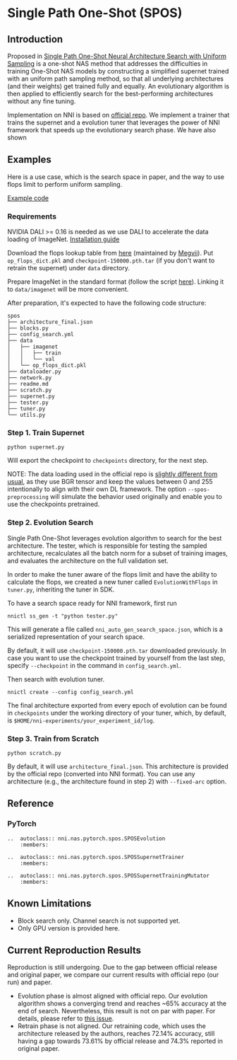 # Single Path One-Shot (SPOS)

## Introduction

Proposed in [Single Path One-Shot Neural Architecture Search with Uniform Sampling](https://arxiv.org/abs/1904.00420) is a one-shot NAS method that addresses the difficulties in training One-Shot NAS models by constructing a simplified supernet trained with an uniform path sampling method, so that all underlying architectures (and their weights) get trained fully and equally. An evolutionary algorithm is then applied to efficiently search for the best-performing architectures without any fine tuning.

Implementation on NNI is based on [official repo](https://github.com/megvii-model/SinglePathOneShot). We implement a trainer that trains the supernet and a evolution tuner that leverages the power of NNI framework that speeds up the evolutionary search phase. We have also shown 

## Examples

Here is a use case, which is the search space in paper, and the way to use flops limit to perform uniform sampling.

[Example code](https://github.com/microsoft/nni/tree/master/examples/nas/spos)

### Requirements

NVIDIA DALI >= 0.16 is needed as we use DALI to accelerate the data loading of ImageNet. [Installation guide](https://docs.nvidia.com/deeplearning/sdk/dali-developer-guide/docs/installation.html)

Download the flops lookup table from [here](https://1drv.ms/u/s!Am_mmG2-KsrnajesvSdfsq_cN48?e=aHVppN) (maintained by [Megvii](https://github.com/megvii-model)).
Put `op_flops_dict.pkl` and `checkpoint-150000.pth.tar` (if you don't want to retrain the supernet) under `data` directory.

Prepare ImageNet in the standard format (follow the script [here](https://gist.github.com/BIGBALLON/8a71d225eff18d88e469e6ea9b39cef4)). Linking it to `data/imagenet` will be more convenient.

After preparation, it's expected to have the following code structure:

```
spos
├── architecture_final.json
├── blocks.py
├── config_search.yml
├── data
│   ├── imagenet
│   │   ├── train
│   │   └── val
│   └── op_flops_dict.pkl
├── dataloader.py
├── network.py
├── readme.md
├── scratch.py
├── supernet.py
├── tester.py
├── tuner.py
└── utils.py
```

### Step 1. Train Supernet

```
python supernet.py
```

Will export the checkpoint to `checkpoints` directory, for the next step.

NOTE: The data loading used in the official repo is [slightly different from usual](https://github.com/megvii-model/SinglePathOneShot/issues/5), as they use BGR tensor and keep the values between 0 and 255 intentionally to align with their own DL framework. The option `--spos-preprocessing` will simulate the behavior used originally and enable you to use the checkpoints pretrained.

### Step 2. Evolution Search

Single Path One-Shot leverages evolution algorithm to search for the best architecture. The tester, which is responsible for testing the sampled architecture, recalculates all the batch norm for a subset of training images, and evaluates the architecture on the full validation set.

In order to make the tuner aware of the flops limit and have the ability to calculate the flops, we created a new tuner called `EvolutionWithFlops` in `tuner.py`, inheriting the tuner in SDK.

To have a search space ready for NNI framework, first run

```
nnictl ss_gen -t "python tester.py"
```

This will generate a file called `nni_auto_gen_search_space.json`, which is a serialized representation of your search space.

By default, it will use `checkpoint-150000.pth.tar` downloaded previously. In case you want to use the checkpoint trained by yourself from the last step, specify `--checkpoint` in the command in `config_search.yml`.

Then search with evolution tuner.

```
nnictl create --config config_search.yml
```

The final architecture exported from every epoch of evolution can be found in `checkpoints` under the working directory of your tuner, which, by default, is `$HOME/nni-experiments/your_experiment_id/log`.

### Step 3. Train from Scratch

```
python scratch.py
```

By default, it will use `architecture_final.json`. This architecture is provided by the official repo (converted into NNI format). You can use any architecture (e.g., the architecture found in step 2) with `--fixed-arc` option.

## Reference

### PyTorch

```eval_rst
..  autoclass:: nni.nas.pytorch.spos.SPOSEvolution
    :members:

..  autoclass:: nni.nas.pytorch.spos.SPOSSupernetTrainer
    :members:

..  autoclass:: nni.nas.pytorch.spos.SPOSSupernetTrainingMutator
    :members:
```

## Known Limitations

* Block search only. Channel search is not supported yet.
* Only GPU version is provided here.

## Current Reproduction Results

Reproduction is still undergoing. Due to the gap between official release and original paper, we compare our current results with official repo (our run) and paper.

* Evolution phase is almost aligned with official repo. Our evolution algorithm shows a converging trend and reaches ~65% accuracy at the end of search. Nevertheless, this result is not on par with paper. For details, please refer to [this issue](https://github.com/megvii-model/SinglePathOneShot/issues/6).
* Retrain phase is not aligned. Our retraining code, which uses the architecture released by the authors, reaches 72.14% accuracy, still having a gap towards 73.61% by official release and 74.3% reported in original paper.

